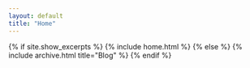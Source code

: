 ```yaml
---
layout: default
title: "Home"
---
```


{% if site.show_excerpts %}
  {% include home.html %}
{% else %}
  {% include archive.html title="Blog" %}
{% endif %}
